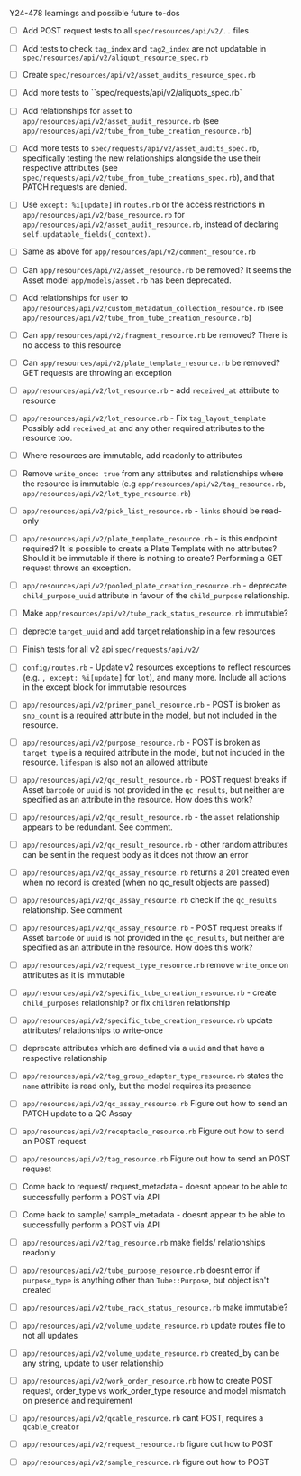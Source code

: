 Y24-478 learnings and possible future to-dos

- [ ] Add POST request tests to all `spec/resources/api/v2/..` files
- [ ] Add tests to check `tag_index` and `tag2_index` are not updatable in `spec/resources/api/v2/aliquot_resource_spec.rb`
- [ ] Create `spec/resources/api/v2/asset_audits_resource_spec.rb`
- [ ] Add more tests to ``spec/requests/api/v2/aliquots_spec.rb`
- [ ] Add relationships for `asset` to `app/resources/api/v2/asset_audit_resource.rb` (see `app/resources/api/v2/tube_from_tube_creation_resource.rb`)
- [ ] Add more tests to `spec/requests/api/v2/asset_audits_spec.rb`, specifically testing the new relationships alongside the use their respective attributes (see `spec/requests/api/v2/tube_from_tube_creations_spec.rb`), and that PATCH requests are denied.
- [ ] Use `except: %i[update]` in `routes.rb` or the access restrictions in `app/resources/api/v2/base_resource.rb` for `app/resources/api/v2/asset_audit_resource.rb`, instead of declaring `self.updatable_fields(_context)`.
- [ ] Same as above for `app/resources/api/v2/comment_resource.rb`
- [ ] Can `app/resources/api/v2/asset_resource.rb` be removed? It seems the Asset model `app/models/asset.rb` has been deprecated.
- [ ] Add relationships for `user` to `app/resources/api/v2/custom_metadatum_collection_resource.rb` (see `app/resources/api/v2/tube_from_tube_creation_resource.rb`)
- [ ] Can `app/resources/api/v2/fragment_resource.rb` be removed? There is no access to this resource
- [ ] Can `app/resources/api/v2/plate_template_resource.rb` be removed? GET requests are throwing an exception
- [ ] `app/resources/api/v2/lot_resource.rb` - add `received_at` attribute to resource
- [ ] `app/resources/api/v2/lot_resource.rb` - Fix `tag_layout_template` Possibly add `received_at` and any other required attributes to the resource too.
- [ ] Where resources are immutable, add readonly to attributes
- [ ] Remove `write_once: true` from any attributes and relationships where the resource is immutable (e.g `app/resources/api/v2/tag_resource.rb`, `app/resources/api/v2/lot_type_resource.rb`)
- [ ] `app/resources/api/v2/pick_list_resource.rb` - `links` should be read-only
- [ ] `app/resources/api/v2/plate_template_resource.rb` - is this endpoint required? It is possible to create a Plate Template with no attributes? Should it be immutable if there is nothing to create? Performing a GET request throws an exception.
- [ ] `app/resources/api/v2/pooled_plate_creation_resource.rb` - deprecate `child_purpose_uuid` attribute in favour of the `child_purpose` relationship.
- [ ] Make `app/resources/api/v2/tube_rack_status_resource.rb` immutable?
- [ ] deprecte `target_uuid` and add target relationship in a few resources
- [ ] Finish tests for all v2 api `spec/requests/api/v2/`
- [ ] `config/routes.rb` - Update v2 resources exceptions to reflect resources (e.g. `, except: %i[update]` for `lot`), and many more. Include all actions in the except block for immutable resources
- [ ] `app/resources/api/v2/primer_panel_resource.rb` - POST is broken as `snp_count` is a required attribute in the model, but not included in the resource.
- [ ] `app/resources/api/v2/purpose_resource.rb` - POST is broken as `target_type` is a required attribute in the model, but not included in the resource. `lifespan` is also not an allowed attribute

- [ ] `app/resources/api/v2/qc_result_resource.rb` - POST request breaks if Asset `barcode` or `uuid` is not provided in the `qc_results`, but neither are specified as an attribute in the resource. How does this work?
- [ ] `app/resources/api/v2/qc_result_resource.rb` - the `asset` relationship appears to be redundant. See comment.
- [ ] `app/resources/api/v2/qc_result_resource.rb` - other random attributes can be sent in the request body as it does not throw an error
- [ ] `app/resources/api/v2/qc_assay_resource.rb` returns a 201 created even when no record is created (when no qc_result objects are passed)
- [ ] `app/resources/api/v2/qc_assay_resource.rb` check if the `qc_results` relationship. See comment
- [ ] `app/resources/api/v2/qc_assay_resource.rb` - POST request breaks if Asset `barcode` or `uuid` is not provided in the `qc_results`, but neither are specified as an attribute in the resource. How does this work?
- [ ] `app/resources/api/v2/request_type_resource.rb` remove `write_once` on attributes as it is immutable
- [ ] `app/resources/api/v2/specific_tube_creation_resource.rb` - create `child_purposes` relationship? or fix `children` relationship
- [ ] `app/resources/api/v2/specific_tube_creation_resource.rb` update attributes/ relationships to write-once
- [ ] deprecate attributes which are defined via a `uuid` and that have a respective relationship
- [ ] `app/resources/api/v2/tag_group_adapter_type_resource.rb` states the `name` attribite is read only, but the model requires its presence
- [ ] `app/resources/api/v2/qc_assay_resource.rb` Figure out how to send an PATCH update to a QC Assay
- [ ] `app/resources/api/v2/receptacle_resource.rb` Figure out how to send an POST request
- [ ] `app/resources/api/v2/tag_resource.rb` Figure out how to send an POST request
- [ ] Come back to request/ request_metadata - doesnt appear to be able to successfully perform a POST via API
- [ ] Come back to sample/ sample_metadata - doesnt appear to be able to successfully perform a POST via API
- [ ] `app/resources/api/v2/tag_resource.rb` make fields/ relationships readonly
- [ ] `app/resources/api/v2/tube_purpose_resource.rb` doesnt error if `purpose_type` is anything other than `Tube::Purpose`, but object isn't created
- [ ] `app/resources/api/v2/tube_rack_status_resource.rb` make immutable?
- [ ] `app/resources/api/v2/volume_update_resource.rb` update routes file to not all updates
- [ ] `app/resources/api/v2/volume_update_resource.rb` created_by can be any string, update to user relationship
- [ ] `app/resources/api/v2/work_order_resource.rb` how to create POST request, order_type vs work_order_type resource and model mismatch on presence and requirement
- [ ] `app/resources/api/v2/qcable_resource.rb` cant POST, requires a `qcable_creator`
- [ ] `app/resources/api/v2/request_resource.rb` figure out how to POST
- [ ] `app/resources/api/v2/sample_resource.rb` figure out how to POST
